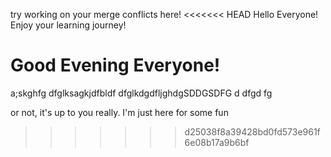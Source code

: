 try working on your merge conflicts here!
<<<<<<< HEAD
Hello Everyone! Enjoy your learning journey!

Good Evening Everyone!
=======
a;skghfg
dfglksagkjdfbldf
dfglkdgdfljghdgSDDGSDFG
d
dfgd
fg

or not, it's up to you really. I'm just here for some fun
>>>>>>> d25038f8a39428bd0fd573e961f6e08b17a9b6bf
